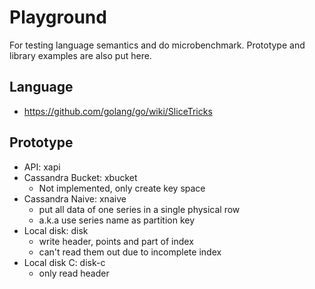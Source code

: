 # Playground

For testing language semantics and do microbenchmark.
Prototype and library examples are also put here.  

## Language

- https://github.com/golang/go/wiki/SliceTricks

## Prototype

- API: xapi
- Cassandra Bucket: xbucket
  - Not implemented, only create key space
- Cassandra Naive: xnaive 
  - put all data of one series in a single physical row
  - a.k.a use series name as partition key
- Local disk: disk
  - write header, points and part of index
  - can't read them out due to incomplete index
- Local disk C: disk-c
  - only read header